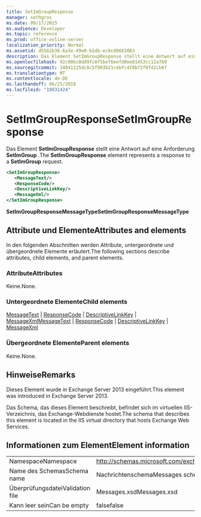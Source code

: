 ```yaml
---
title: SetImGroupResponse
manager: sethgros
ms.date: 09/17/2015
ms.audience: Developer
ms.topic: reference
ms.prod: office-online-server
localization_priority: Normal
ms.assetid: d5562b38-6a3e-49e0-b1db-ec8cd0683863
description: Das Element SetImGroupResponse stellt eine Antwort auf eine Anforderung SetImGroup.
ms.openlocfilehash: 92c08bc8dd9fc0f5bef6eefd0ee81453cc12a7b0
ms.sourcegitcommit: 34041125dc8c5f993b21cebfc4f8b72f0fd2cb6f
ms.translationtype: MT
ms.contentlocale: de-DE
ms.lasthandoff: 06/25/2018
ms.locfileid: "19831424"
---
```

# <a name="setimgroupresponse"></a><span data-ttu-id="f88a9-103">SetImGroupResponse</span><span class="sxs-lookup"><span data-stu-id="f88a9-103">SetImGroupResponse</span></span>

<span data-ttu-id="f88a9-104">Das Element **SetImGroupResponse** stellt eine Antwort auf eine Anforderung **SetImGroup** .</span><span class="sxs-lookup"><span data-stu-id="f88a9-104">The **SetImGroupResponse** element represents a response to a **SetImGroup** request.</span></span> 
  
```XML
<SetImGroupResponse>
   <MessageText/>
   <ResponseCode/>
   <DescriptiveLinkKey/>
   <MessageXml/>
</SetImGroupResponse>
```

 <span data-ttu-id="f88a9-105">**SetImGroupResponseMessageType**</span><span class="sxs-lookup"><span data-stu-id="f88a9-105">**SetImGroupResponseMessageType**</span></span>
## <a name="attributes-and-elements"></a><span data-ttu-id="f88a9-106">Attribute und Elemente</span><span class="sxs-lookup"><span data-stu-id="f88a9-106">Attributes and elements</span></span>

<span data-ttu-id="f88a9-107">In den folgenden Abschnitten werden Attribute, untergeordnete und übergeordnete Elemente erläutert.</span><span class="sxs-lookup"><span data-stu-id="f88a9-107">The following sections describe attributes, child elements, and parent elements.</span></span>
  
### <a name="attributes"></a><span data-ttu-id="f88a9-108">Attribute</span><span class="sxs-lookup"><span data-stu-id="f88a9-108">Attributes</span></span>

<span data-ttu-id="f88a9-109">Keine.</span><span class="sxs-lookup"><span data-stu-id="f88a9-109">None.</span></span>
  
### <a name="child-elements"></a><span data-ttu-id="f88a9-110">Untergeordnete Elemente</span><span class="sxs-lookup"><span data-stu-id="f88a9-110">Child elements</span></span>

<span data-ttu-id="f88a9-111">[MessageText](messagetext.md) | [ResponseCode](responsecode.md) | [DescriptiveLinkKey](descriptivelinkkey.md) | [MessageXml](messagexml.md)</span><span class="sxs-lookup"><span data-stu-id="f88a9-111">[MessageText](messagetext.md) | [ResponseCode](responsecode.md) | [DescriptiveLinkKey](descriptivelinkkey.md) | [MessageXml](messagexml.md)</span></span>
  
### <a name="parent-elements"></a><span data-ttu-id="f88a9-112">Übergeordnete Elemente</span><span class="sxs-lookup"><span data-stu-id="f88a9-112">Parent elements</span></span>

<span data-ttu-id="f88a9-113">Keine.</span><span class="sxs-lookup"><span data-stu-id="f88a9-113">None.</span></span>
  
## <a name="remarks"></a><span data-ttu-id="f88a9-114">Hinweise</span><span class="sxs-lookup"><span data-stu-id="f88a9-114">Remarks</span></span>

<span data-ttu-id="f88a9-115">Dieses Element wurde in Exchange Server 2013 eingeführt.</span><span class="sxs-lookup"><span data-stu-id="f88a9-115">This element was introduced in Exchange Server 2013.</span></span>
  
<span data-ttu-id="f88a9-116">Das Schema, das dieses Element beschreibt, befindet sich im virtuellen IIS-Verzeichnis, das Exchange-Webdienste hostet.</span><span class="sxs-lookup"><span data-stu-id="f88a9-116">The schema that describes this element is located in the IIS virtual directory that hosts Exchange Web Services.</span></span>
  
## <a name="element-information"></a><span data-ttu-id="f88a9-117">Informationen zum Element</span><span class="sxs-lookup"><span data-stu-id="f88a9-117">Element information</span></span>

|||
|:-----|:-----|
|<span data-ttu-id="f88a9-118">Namespace</span><span class="sxs-lookup"><span data-stu-id="f88a9-118">Namespace</span></span>  <br/> |http://schemas.microsoft.com/exchange/services/2006/messages  <br/> |
|<span data-ttu-id="f88a9-119">Name des Schemas</span><span class="sxs-lookup"><span data-stu-id="f88a9-119">Schema name</span></span>  <br/> |<span data-ttu-id="f88a9-120">Nachrichtenschema</span><span class="sxs-lookup"><span data-stu-id="f88a9-120">Messages schema</span></span>  <br/> |
|<span data-ttu-id="f88a9-121">Überprüfungsdatei</span><span class="sxs-lookup"><span data-stu-id="f88a9-121">Validation file</span></span>  <br/> |<span data-ttu-id="f88a9-122">Messages.xsd</span><span class="sxs-lookup"><span data-stu-id="f88a9-122">Messages.xsd</span></span>  <br/> |
|<span data-ttu-id="f88a9-123">Kann leer sein</span><span class="sxs-lookup"><span data-stu-id="f88a9-123">Can be empty</span></span>  <br/> |<span data-ttu-id="f88a9-124">false</span><span class="sxs-lookup"><span data-stu-id="f88a9-124">false</span></span>  <br/> |
   

